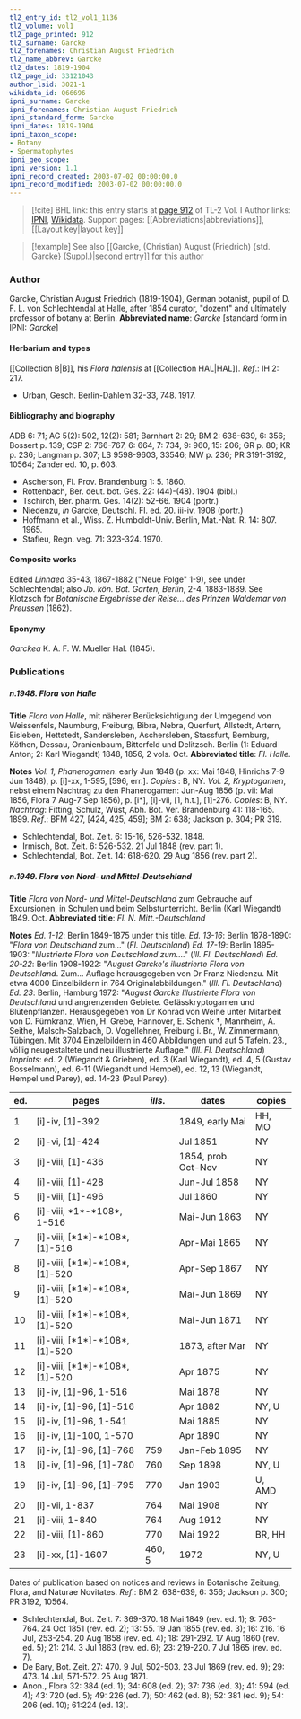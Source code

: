 ```yaml
---
tl2_entry_id: tl2_vol1_1136
tl2_volume: vol1
tl2_page_printed: 912
tl2_surname: Garcke
tl2_forenames: Christian August Friedrich
tl2_name_abbrev: Garcke
tl2_dates: 1819-1904
tl2_page_id: 33121043
author_lsid: 3021-1
wikidata_id: Q66696
ipni_surname: Garcke
ipni_forenames: Christian August Friedrich
ipni_standard_form: Garcke
ipni_dates: 1819-1904
ipni_taxon_scope: 
- Botany
- Spermatophytes
ipni_geo_scope: 
ipni_version: 1.1
ipni_record_created: 2003-07-02 00:00:00.0
ipni_record_modified: 2003-07-02 00:00:00.0
---
```


> [!cite] BHL link: this entry starts at [page 912](https://www.biodiversitylibrary.org/page/33121043) of TL-2 Vol. I
> Author links: [IPNI](https://www.ipni.org/a/3021-1), [Wikidata](https://www.wikidata.org/wiki/Q66696). Support pages: [[Abbreviations|abbreviations]], [[Layout key|layout key]]

> [!example] See also [[Garcke, (Christian) August (Friedrich) {std. Garcke} (Suppl.)|second entry]] for this author

### Author

Garcke, Christian August Friedrich (1819-1904), German botanist, pupil of D. F. L. von Schlechtendal at Halle, after 1854 curator, "dozent" and ultimately professor of botany at Berlin. 
**Abbreviated name**: *Garcke* \[standard form in IPNI: *Garcke*\]

#### Herbarium and types

[[Collection B|B]], his *Flora halensis* at [[Collection HAL|HAL]].
*Ref*.: IH 2: 217.
- Urban, Gesch. Berlin-Dahlem 32-33, 748. 1917.

#### Bibliography and biography

ADB 6: 71; AG 5(2): 502, 12(2): 581; Barnhart 2: 29; BM 2: 638-639, 6: 356; Bossert p. 139; CSP 2: 766-767, 6: 664, 7: 734, 9: 960, 15: 206; GR p. 80; KR p. 236; Langman p. 307; LS 9598-9603, 33546; MW p. 236; PR 3191-3192, 10564; Zander ed. 10, p. 603.
- Ascherson, Fl. Prov. Brandenburg 1: 5. 1860.
- Rottenbach, Ber. deut. bot. Ges. 22: (44)-(48). 1904 (bibl.)
- Tschirch, Ber. pharm. Ges. 14(2): 52-66. 1904 (portr.)
- Niedenzu, *in* Garcke, Deutschl. Fl. ed. 20. iii-iv. 1908 (portr.)
- Hoffmann et al., Wiss. Z. Humboldt-Univ. Berlin, Mat.-Nat. R. 14: 807. 1965.
- Stafleu, Regn. veg. 71: 323-324. 1970.

#### Composite works

Edited *Linnaea* 35-43, 1867-1882 ("Neue Folge" 1-9), see under Schlechtendal; also *Jb. kön. Bot. Garten, Berlin*, 2-4, 1883-1889. See Klotzsch for *Botanische Ergebnisse der Reise... des Prinzen Waldemar von Preussen* (1862).

#### Eponymy

*Garckea* K. A. F. W. Mueller Hal. (1845).

### Publications

##### n.1948. Flora von Halle

**Title**
*Flora von Halle*, mit näherer Berücksichtigung der Umgegend von Weissenfels, Naumburg, Freiburg, Bibra, Nebra, Querfurt, Allstedt, Artern, Eisleben, Hettstedt, Sandersleben, Aschersleben, Stassfurt, Bernburg, Köthen, Dessau, Oranienbaum, Bitterfeld und Delitzsch. Berlin (1: Eduard Anton; 2: Karl Wiegandt) 1848, 1856, 2 vols. Oct.
**Abbreviated title**: *Fl. Halle*.

**Notes**
*Vol. 1, Phanerogamen*: early Jun 1848 (p. xx: Mai 1848, Hinrichs 7-9 Jun 1848), p. \[i\]-xx, 1-595, \[596, err.\]. *Copies* : B, NY.
*Vol. 2, Kryptogamen*, nebst einem Nachtrag zu den Phanerogamen: Jun-Aug 1856 (p. vii: Mai 1856, Flora 7 Aug-7 Sep 1856), p. \[i\*\], \[i\]-vii, \[1, h.t.\], \[1\]-276. *Copies*: B, NY.
*Nachtrag*: Fitting, Schulz, Wüst, Abh. Bot. Ver. Brandenburg 41: 118-165. 1899.
*Ref*.: BFM 427, \[424, 425, 459\]; BM 2: 638; Jackson p. 304; PR 319.
- Schlechtendal, Bot. Zeit. 6: 15-16, 526-532. 1848.
- Irmisch, Bot. Zeit. 6: 526-532. 21 Jul 1848 (rev. part 1).
- Schlechtendal, Bot. Zeit. 14: 618-620. 29 Aug 1856 (rev. part 2).

##### n.1949. Flora von Nord- und Mittel-Deutschland

**Title**
*Flora von Nord- und Mittel-Deutschland* zum Gebrauche auf Excursionen, in Schulen und beim Selbstunterricht. Berlin (Karl Wiegandt) 1849. Oct.
**Abbreviated title**: *Fl. N. Mitt.-Deutschland*

**Notes**
*Ed. 1-12*: Berlin 1849-1875 under this title.
*Ed. 13-16*: Berlin 1878-1890: "*Flora von Deutschland* zum..." (*Fl. Deutschland*) *Ed. 17-19*: Berlin 1895-1903: "*Illustrierte Flora von Deutschland zum*...." (*Ill. Fl. Deutschland*)
*Ed. 20-22*: Berlin 1908-1922: "*August Garcke's illustrierte Flora von Deutschland*. Zum... Auflage herausgegeben von Dr Franz Niedenzu. Mit etwa 4000 Einzelbildern in 764 Originalabbildungen." (*Ill. Fl. Deutschland*)
*Ed. 23*: Berlin, Hamburg 1972: "*August Garcke Illustrierte Flora von Deutschland* und angrenzenden Gebiete. Gefässkryptogamen und Blütenpflanzen. Herausgegeben von Dr Konrad von Weihe unter Mitarbeit von D. Fürnkranz, Wien, H. Grebe, Hannover, E. Schenk †, Mannheim, A. Seithe, Malsch-Salzbach, D. Vogellehner, Freiburg i. Br., W. Zimmermann, Tübingen. Mit 3704 Einzelbildern in 460 Abbildungen und auf 5 Tafeln. 23., völlig neugestaltete und neu illustrierte Auflage." (*Ill. Fl. Deutschland*)
*Imprints*: ed. 2 (Wiegandt & Grieben), ed. 3 (Karl Wiegandt), ed. 4, 5 (Gustav Bosselmann), ed. 6-11 (Wiegandt und Hempel), ed. 12, 13 (Wiegandt, Hempel und Parey), ed. 14-23 (Paul Parey).

|ed.	|pages	|*ills*.	|dates	|copies|
|---	|---	|---	|---	|---	|
|1	|\[i\]-iv, \[1\]-392	|	|1849, early Mai	|HH, MO|
|2	|\[i\]-vi, \[1\]-424	|	|Jul 1851	|NY|
|3	|\[i\]-viii, \[1\]-436	|	|1854, prob. Oct-Nov	|NY|
|4	|\[i\]-viii, \[1\]-428	|	|Jun-Jul 1858	|NY|
|5	|\[i\]-viii, \[1\]-496	|	|Jul 1860	|NY|
|6	|\[i\]-viii, \*1\*-\*108\*, 1-516	|	|Mai-Jun 1863	|NY|
|7	|\[i\]-viii, \[\*1\*\]-\*108\*, \[1\]-516	|	|Apr-Mai 1865	|NY|
|8	|\[i\]-viii, \[\*1\*\]-\*108\*, \[1\]-520	|	|Apr-Sep 1867	|NY|
|9	|\[i\]-viii, \[\*1\*\]-\*108\*, \[1\]-520	|	|Mai-Jun 1869	|NY|
|10	|\[i\]-viii, \[\*1\*\]-\*108\*, \[1\]-520	|	|Mai-Jun 1871	|NY|
|11	|\[i\]-viii, \[\*1\*\]-\*108\*, \[1\]-520	|	|1873, after Mar	|NY|
|12	|\[i\]-viii, \[\*1\*\]-\*108\*, \[1\]-520	|	|Apr 1875	|NY|
|13	|\[i\]-iv, \[1\]-96, 1-516	|	|Mai 1878	|NY|
|14	|\[i\]-iv, \[1\]-96, \[1\]-516	|	|Apr 1882	|NY, U|
|15	|\[i\]-iv, \[1\]-96, 1-541	|	|Mai 1885	|NY|
|16	|\[i\]-iv, \[1\]-100, 1-570	|	|Apr 1890	|NY|
|17	|\[i\]-iv, \[1\]-96, \[1\]-768	|759	|Jan-Feb 1895	|NY|
|18	|\[i\]-iv, \[1\]-96, \[1\]-780	|760	|Sep 1898	|NY, U|
|19	|\[i\]-iv, \[1\]-96, \[1\]-795	|770	|Jan 1903	|U, AMD|
|20	|\[i\]-vii, 1-837	|764	|Mai 1908	|NY|
|21	|\[i\]-viii, 1-840	|764	|Aug 1912	|NY|
|22	|\[i\]-viii, \[1\]-860	|770	|Mai 1922	|BR, HH|
|23	|\[i\]-xx, \[1\]-1607	|460, 5	|1972	|NY, U|

Dates of publication based on notices and reviews in Botanische Zeitung, Flora, and Naturae Novitates.
*Ref*.: BM 2: 638-639, 6: 356; Jackson p. 300; PR 3192, 10564.
- Schlechtendal, Bot. Zeit. 7: 369-370. 18 Mai 1849 (rev. ed. 1); 9: 763-764. 24 Oct 1851 (rev. ed. 2); 13: 55. 19 Jan 1855 (rev. ed. 3); 16: 216. 16 Jul, 253-254. 20 Aug 1858 (rev. ed. 4); 18: 291-292. 17 Aug 1860 (rev. ed. 5); 21: 214. 3 Jul 1863 (rev. ed. 6); 23: 219-220. 7 Jul 1865 (rev. ed. 7).
- De Bary, Bot. Zeit. 27: 470. 9 Jul, 502-503. 23 Jul 1869 (rev. ed. 9); 29: 473. 14 Jul, 571-572. 25 Aug 1871.
- Anon., Flora 32: 384 (ed. 1); 34: 608 (ed. 2); 37: 736 (ed. 3); 41: 594 (ed. 4); 43: 720 (ed. 5); 49: 226 (ed. 7); 50: 462 (ed. 8); 52: 381 (ed. 9); 54: 206 (ed. 10); 61:224 (ed. 13).

